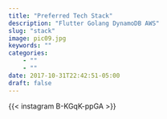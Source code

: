 ```yaml
---
title: "Preferred Tech Stack"
description: "Flutter Golang DynamoDB AWS"
slug: "stack"
image: pic09.jpg
keywords: ""
categories: 
    - ""
    - ""
date: 2017-10-31T22:42:51-05:00
draft: false
---
```


{{< instagram B-KGqK-ppGA >}}